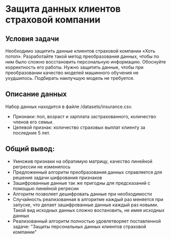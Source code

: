 # Защита данных клиентов страховой компании


## Условия задачи
Необходимо защитить данные клиентов страховой компании «Хоть потоп». Разработайте такой метод преобразования данных, чтобы по ним было сложно восстановить персональную информацию. Обоснуйте корректность его работы. Нужно защитить данные, чтобы при преобразовании качество моделей машинного обучения не ухудшилось. Подбирать наилучшую модель не требуется.

## Описание данных

Набор данных находится в файле /datasets/insurance.csv.

- Признаки: пол, возраст и зарплата застрахованного, количество членов его семьи.
- Целевой признак: количество страховых выплат клиенту за последние 5 лет.

## Общий вывод:

- Умножив признаки на обратимую матрицу, качество линейной регрессии не изменилось
- Предложенный алгоритм преобразования данных справляется для решения задачи шифрования признаков
- Зашифрованные данные так же пригодны для предсказаний с помощью линейной регресии
- Алгоритм позволяет дешифровать данные при необходимости
- Случайность реализованная в алгоритме каждый раз меняется при запуске, что делает зашифрованные данные каждый раз новыми. Такой вид исходных данных сложно востановить, не имея исходных данных
- Реализованный алгоритм полностью удовлетворяет поставленной задаче: "Защиты персональных данных клиентов страховой компании"